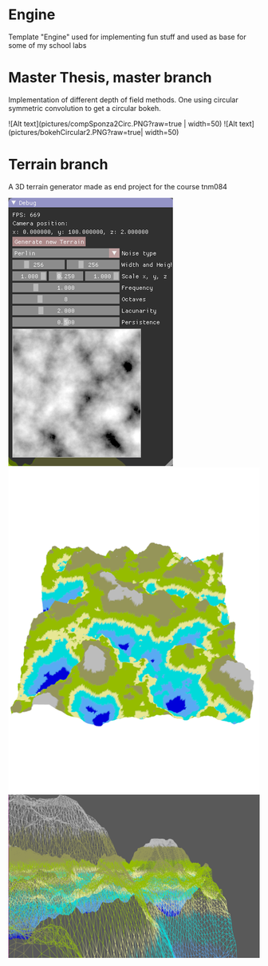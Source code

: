 # Engine

Template "Engine" used for implementing fun stuff and used as base for some of my school labs

# Master Thesis, master branch
Implementation of different depth of field methods. One using circular symmetric convolution to get a circular bokeh.

![Alt text](pictures/compSponza2Circ.PNG?raw=true | width=50)
![Alt text](pictures/bokehCircular2.PNG?raw=true| width=50)

# Terrain branch
A 3D terrain generator made as end project for the course tnm084

![Alt text](pictures/UI.png?raw=true)
![Alt text](pictures/whiteCover.png?raw=true)
![Alt text](pictures/wirefram.png?raw=true)
